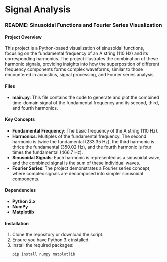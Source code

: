 # Signal Analysis

### README: Sinusoidal Functions and Fourier Series Visualization

#### Project Overview
This project is a Python-based visualization of sinusoidal functions, focusing on the fundamental frequency of an A string (110 Hz) and its corresponding harmonics. The project illustrates the combination of these harmonic signals, providing insights into how the superposition of different frequency components forms complex waveforms, similar to those encountered in acoustics, signal processing, and Fourier series analysis.

#### Files
- **main.py**: This file contains the code to generate and plot the combined time-domain signal of the fundamental frequency and its second, third, and fourth harmonics.

#### Key Concepts
- **Fundamental Frequency**: The basic frequency of the A string (110 Hz).
- **Harmonics**: Multiples of the fundamental frequency. The second harmonic is twice the fundamental (233.35 Hz), the third harmonic is thrice the fundamental (350.02 Hz), and the fourth harmonic is four times the fundamental (466.7 Hz).
- **Sinusoidal Signals**: Each harmonic is represented as a sinusoidal wave, and the combined signal is the sum of these individual waves.
- **Fourier Series**: The project demonstrates a Fourier series concept, where complex signals are decomposed into simpler sinusoidal components.

#### Dependencies
- **Python 3.x**
- **NumPy**
- **Matplotlib**

#### Installation
1. Clone the repository or download the script.
2. Ensure you have Python 3.x installed.
3. Install the required packages:
   ```bash
   pip install numpy matplotlib
